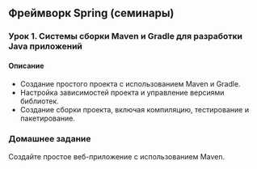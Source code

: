 ## Фреймворк Spring (семинары)

### Урок 1. Системы сборки Maven и Gradle для разработки Java приложений

#### Описание

- Создание простого проекта с использованием Maven и Gradle.
- Настройка зависимостей проекта и управление версиями библиотек.
- Создание сборки проекта, включая компиляцию, тестирование и пакетирование.

### Домашнее задание

Создайте простое веб-приложение с использованием Maven.